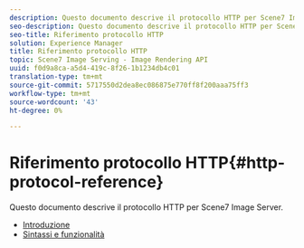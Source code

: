 ```yaml
---
description: Questo documento descrive il protocollo HTTP per Scene7 Image Server.
seo-description: Questo documento descrive il protocollo HTTP per Scene7 Image Server.
seo-title: Riferimento protocollo HTTP
solution: Experience Manager
title: Riferimento protocollo HTTP
topic: Scene7 Image Serving - Image Rendering API
uuid: f0d9a8ca-a5d4-419c-8f26-1b1234db4c01
translation-type: tm+mt
source-git-commit: 5717550d2dea8ec086875e770ff8f200aaa75ff3
workflow-type: tm+mt
source-wordcount: '43'
ht-degree: 0%

---
```



# Riferimento protocollo HTTP{#http-protocol-reference}

Questo documento descrive il protocollo HTTP per Scene7 Image Server.

* [Introduzione](/help/aem-is-ir-api/is-api/http-ref/image-serving-api-ref/c-http-protocol-reference/c-introduction/c-introduction.md)
* [Sintassi e funzionalità](/help/aem-is-ir-api/is-api/http-ref/image-serving-api-ref/c-http-protocol-reference/c-syntax-and-features/c-syntax-and-features.md)
